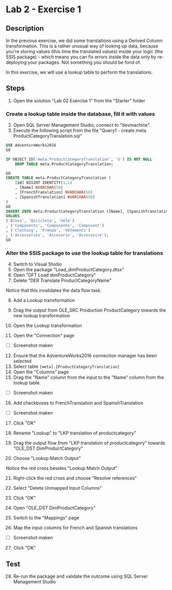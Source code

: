 # Lab 2 - Exercise 1

## Description
In the previous exercise, we did some translations using a Derived Column transformation. 
This is a rather unusual way of looking up data, because you're storing values (this time the translated values) inside your logic (the SSIS package) - which means you can fix errors inside the data only by re-deploying your packages. Not something you should be fond of.

In this exercise, we will use a lookup table to perform the translations.

## Steps
1. Open the solution "Lab 02 Exercise 1" from the "Starter" folder

### Create a lookup table inside the database, fill it with values
2. Open SQL Server Management Studio, connect to "devmachine".
3. Execute the following script from the file "Query1 - create meta ProductCategoryTranslation.sql"

```SQL
USE AdventureWorks2016
GO

IF OBJECT_ID('meta.ProductCategoryTranslation', 'U') IS NOT NULL
	DROP TABLE meta.ProductCategoryTranslation;

GO
CREATE TABLE meta.ProductCategoryTranslation (
	[id] BIGINT IDENTITY(1,1)
	, [Name] NVARCHAR(50)
	, [FrenchTranslation] NVARCHAR(50)
	, [SpanishTranslation] NVARCHAR(50)
)
GO
INSERT INTO meta.ProductCategoryTranslation ([Name], [SpanishTranslation], [FrenchTranslation])
VALUES
('Bikes', 'Bicicleta', 'Vélo')
, ('Components', 'Componente', 'Composant')
, ('Clothing', 'Prenda', 'Vêtements')
, ('Accessories', 'Accesorio', 'Accessoire');
GO
```

### Alter the SSIS package to use the lookup table for translations

4. Switch to Visual Studio
5. Open the package "Load_dimProductCategory.dtsx"
6. Open "DFT Load dimProductCategory"
7. Delete "DER Translate ProductCategoryName"

Notice that this invalidates the data flow task.

8. Add a Lookup transformation
9. Drag the output from OLE_SRC Production ProductCategory towards the new lookup transformation

10. Open the Lookup transformation
11. Open the "Connection" page

- [ ] Screenshot maken

12. Ensure that the AdventureWorks2016 connection manager has been selected
13. Select table `[meta].[ProductCategoryTranslation]`
14. Open the "Columns" page
15. Drag the "Name"  column from the input to the "Name" column from the lookup table.

- [ ] Screenshot maken

16. Add checkboxes to FrenchTranslation and SpanishTranslation

- [ ] Screenshot maken

17. Click "OK"

18. Rename "Lookup" to "LKP translation of productcategory"

19. Drag the output flow from "LKP translation of productcategory" towards "OLE_DST DimProductCategory"
20. Choose "Lookup Match Output"

Notice the red cross besides "Lookup Match Output"

21. Right-click the red cross and choose "Resolve references"
22. Select "Delete Unmapped Input Columns"
23. Click "OK"

24. Open "OLE_DST DimProductCategory"
25. Switch to the "Mappings" page
26. Map the input columns for French and Spanish translations 

- [ ] Screenshot maken

27. Click "OK"

## Test
28. Re-run the package and validate the outcome using SQL Server Management Studio